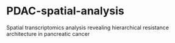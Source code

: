 # PDAC-spatial-analysis
Spatial transcriptomics analysis revealing hierarchical resistance architecture in pancreatic cancer
